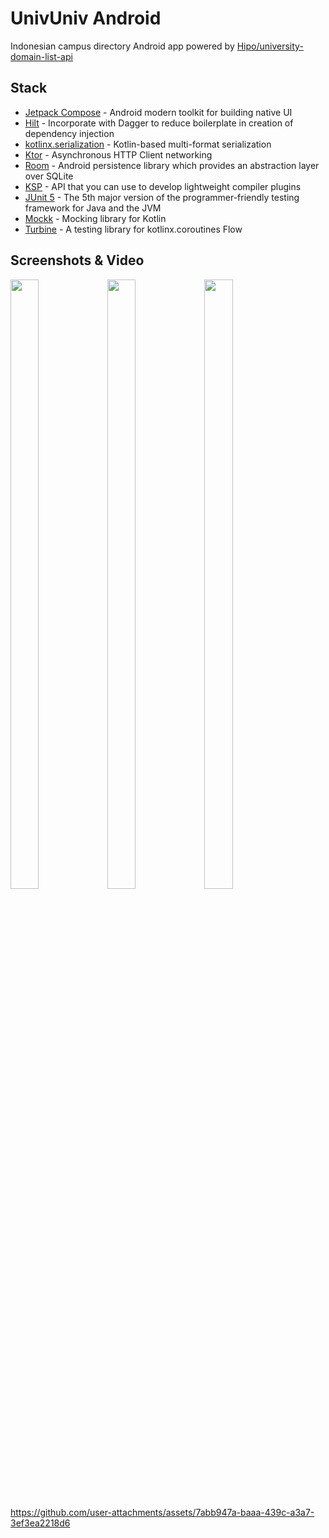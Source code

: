 # UnivUniv Android

Indonesian campus directory Android app powered by [Hipo/university-domain-list-api](https://github.com/Hipo/university-domains-list-api)

## Stack
- [Jetpack Compose](https://developer.android.com/compose) - Android modern toolkit for building native UI
- [Hilt](https://dagger.dev) - Incorporate with Dagger to reduce boilerplate in creation of dependency injection
- [kotlinx.serialization](https://github.com/Kotlin/kotlinx.serialization) - Kotlin-based multi-format serialization
- [Ktor](https://ktor.io) - Asynchronous HTTP Client networking
- [Room](https://developer.android.com/jetpack/androidx/releases/room) - Android persistence library which provides an abstraction layer over SQLite
- [KSP](https://github.com/google/ksp) - API that you can use to develop lightweight compiler plugins
- [JUnit 5](https://junit.org/junit5/) - The 5th major version of the programmer-friendly testing framework for Java and the JVM
- [Mockk](https://mockk.io/) - Mocking library for Kotlin
- [Turbine](https://github.com/cashapp/turbine) - A testing library for kotlinx.coroutines Flow

## Screenshots & Video
<p float="left">
  <img width="30%" height="50%" src="https://github.com/user-attachments/assets/0a1c37d3-e2b0-4bf2-ab25-6b0985a2b807" />
  <img width="30%" height="50%" src="https://github.com/user-attachments/assets/81cc8a0c-db56-4bd4-a86b-31c6e39a9d8c" />
  <img width="30%" height="50%" src="https://github.com/user-attachments/assets/a5b95cca-ffe6-4d61-a629-efa77eb80732" />
</p>

https://github.com/user-attachments/assets/7abb947a-baaa-439c-a3a7-3ef3ea2218d6

